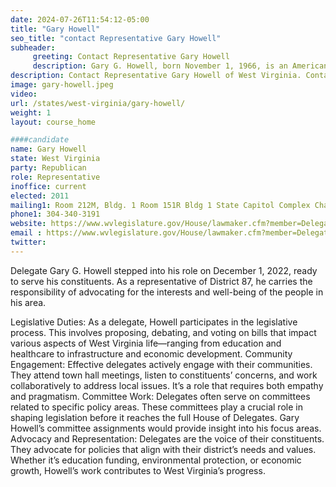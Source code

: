 ```yaml
---
date: 2024-07-26T11:54:12-05:00
title: "Gary Howell"
seo_title: "contact Representative Gary Howell"
subheader:
     greeting: Contact Representative Gary Howell
     description: Gary G. Howell, born November 1, 1966, is an American politician affiliated with the Republican Party. He serves as a member of the West Virginia House of Delegates, representing District 87, and assumed office on December 1, 2022.
description: Contact Representative Gary Howell of West Virginia. Contact information for Gary Howell includes email address, phone number, and mailing address.
image: gary-howell.jpeg
video:
url: /states/west-virginia/gary-howell/
weight: 1
layout: course_home

####candidate
name: Gary Howell
state: West Virginia
party: Republican
role: Representative
inoffice: current
elected: 2011
mailing1: Room 212M, Bldg. 1 Room 151R Bldg 1 State Capitol Complex Charleston, WV 25305
phone1: 304-340-3191
website: https://www.wvlegislature.gov/House/lawmaker.cfm?member=Delegate%20Howell/
email : https://www.wvlegislature.gov/House/lawmaker.cfm?member=Delegate%20Howell/
twitter:
---
```

Delegate Gary G. Howell stepped into his role on December 1, 2022, ready to serve his constituents. As a representative of District 87, he carries the responsibility of advocating for the interests and well-being of the people in his area.

Legislative Duties: As a delegate, Howell participates in the legislative process. This involves proposing, debating, and voting on bills that impact various aspects of West Virginia life—ranging from education and healthcare to infrastructure and economic development.
Community Engagement: Effective delegates actively engage with their communities. They attend town hall meetings, listen to constituents’ concerns, and work collaboratively to address local issues. It’s a role that requires both empathy and pragmatism.
Committee Work: Delegates often serve on committees related to specific policy areas. These committees play a crucial role in shaping legislation before it reaches the full House of Delegates. Gary Howell’s committee assignments would provide insight into his focus areas.
Advocacy and Representation: Delegates are the voice of their constituents. They advocate for policies that align with their district’s needs and values. Whether it’s education funding, environmental protection, or economic growth, Howell’s work contributes to West Virginia’s progress.
